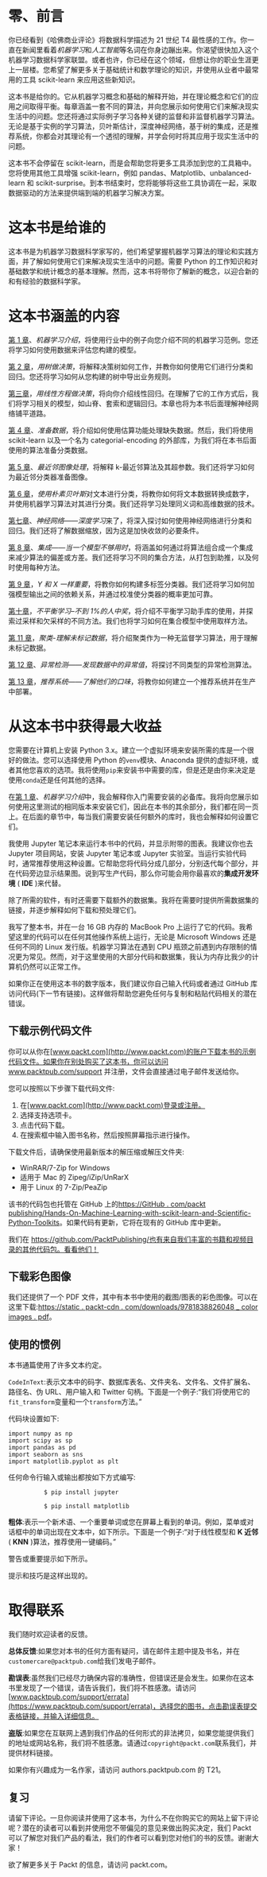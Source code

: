 # 零、前言

你已经看到《哈佛商业评论》将数据科学描述为 21 世纪 T4 最性感的工作。你一直在新闻里看着*机器学习*和*人工智能*等名词在你身边蹦出来。你渴望很快加入这个机器学习数据科学家联盟。或者也许，你已经在这个领域，但想让你的职业生涯更上一层楼。您希望了解更多关于基础统计和数学理论的知识，并使用从业者中最常用的工具 scikit-learn 来应用这些新知识。

这本书是给你的。它从机器学习概念和基础的解释开始，并在理论概念和它们的应用之间取得平衡。每章涵盖一套不同的算法，并向您展示如何使用它们来解决现实生活中的问题。您还将通过实际例子学习各种关键的监督和非监督机器学习算法。无论是基于实例的学习算法，贝叶斯估计，深度神经网络，基于树的集成，还是推荐系统，你都会对其理论有一个透彻的理解，并学会何时将其应用于现实生活中的问题。

这本书不会停留在 scikit-learn，而是会帮助您将更多工具添加到您的工具箱中。您将使用其他工具增强 scikit-learn，例如 pandas、Matplotlib、unbalanced-learn 和 scikit-surprise。到本书结束时，您将能够将这些工具协调在一起，采取数据驱动的方法来提供端到端的机器学习解决方案。

# 这本书是给谁的

这本书是为机器学习数据科学家写的，他们希望掌握机器学习算法的理论和实践方面，并了解如何使用它们来解决现实生活中的问题。需要 Python 的工作知识和对基础数学和统计概念的基本理解。然而，这本书将带你了解新的概念，以迎合新的和有经验的数据科学家。

# 这本书涵盖的内容

[第 1 章](5374cf8f-21e3-42d9-b92c-4c02ca593552.xhtml)、*机器学习介绍*，将使用行业中的例子向您介绍不同的机器学习范例。您还将学习如何使用数据来评估您构建的模型。

[第 2 章](66742a94-deba-4899-9f6b-1c17d0f6bf7e.xhtml)，*用树做决策*，将解释决策树如何工作，并教你如何使用它们进行分类和回归。您还将学习如何从您构建的树中导出业务规则。

[第三章](f5590b35-517b-42bb-821f-66d4fdc8059a.xhtml)，*用线性方程做决策*，将向你介绍线性回归。在理解了它的工作方式后，我们将学习相关的模型，如山脊、套索和逻辑回归。本章也将为本书后面理解神经网络铺平道路。

[第 4 章](f97d5d65-e61e-4f65-9b83-1ac4d6a54a77.xhtml)、*准备数据*，将介绍如何使用估算功能处理缺失数据。然后，我们将使用 scikit-learn 以及一个名为 categorial-encoding 的外部库，为我们将在本书后面使用的算法准备分类数据。

[第 5 章](b95b628d-5913-477e-8897-989ce2afb974.xhtml)、*最近邻图像处理*，将解释 k-最近邻算法及其超参数。我们还将学习如何为最近邻分类器准备图像。

[第 6 章](0bad86d8-cebe-4da0-a28e-611d9d7b0a65.xhtml)，*使用朴素贝叶斯*对文本进行分类，将教你如何将文本数据转换成数字，并使用机器学习算法对其进行分类。我们还将学习处理同义词和高维数据的技术。

[第七章](#)、*神经网络——深度学习*来了，将深入探讨如何使用神经网络进行分类和回归。我们还将了解数据缩放，因为这是加快收敛的必要条件。

[第 8 章](#)、*集成——当一个模型不够用时*，将涵盖如何通过将算法组合成一个集成来减少算法的偏差或方差。我们还将学习不同的集合方法，从打包到助推，以及何时使用每种方法。

[第 9 章](#)，*Y 和 X 一样重要*，将教你如何构建多标签分类器。我们还将学习如何加强模型输出之间的依赖关系，并通过校准使分类器的概率更加可靠。

[第十章](#)，*不平衡学习*–*不到 1%的人中奖*，将介绍不平衡学习助手库的使用，并探索过采样和欠采样的不同方法。我们也将学习如何在集合模型中使用取样方法。

[第 11 章](#)，*聚类-理解未标记数据*，将介绍聚类作为一种无监督学习算法，用于理解未标记数据。

[第 12 章](#)、*异常检测——发现数据中的异常值*，将探讨不同类型的异常检测算法。

[第 13 章](#)，*推荐系统——了解他们的口味*，将教你如何建立一个推荐系统并在生产中部署。

# 从这本书中获得最大收益

您需要在计算机上安装 Python 3.x。建立一个虚拟环境来安装所需的库是一个很好的做法。您可以选择使用 Python 的`venv`模块、Anaconda 提供的虚拟环境，或者其他您喜欢的选项。我将使用`pip`来安装书中需要的库，但是还是由你来决定是使用`conda`还是任何其他的选择。

在[第 1 章](5374cf8f-21e3-42d9-b92c-4c02ca593552.xhtml)、*机器学习介绍*中，我会解释你入门需要安装的必备库。我将向您展示如何使用这里测试的相同版本来安装它们，因此在本书的其余部分，我们都在同一页上。在后面的章节中，每当我们需要安装任何额外的库时，我也会解释如何设置它们。

我使用 Jupyter 笔记本来运行本书中的代码，并显示附带的图表。我建议你也去 Jupyter 项目网站，安装 Jupyter 笔记本或 Jupyter 实验室。当运行实验代码时，通常推荐使用这种设置。它帮助您将代码分成几部分，分别迭代每个部分，并在代码旁边显示结果图。说到写生产代码，那么你可能会用你最喜欢的**集成开发环境** ( **IDE** )来代替。

除了所需的软件，有时还需要下载额外的数据集。我将在需要时提供所需数据集的链接，并逐步解释如何下载和预处理它们。

我写了整本书，并在一台 16 GB 内存的 MacBook Pro 上运行了它的代码。我希望这里的代码可以在任何其他操作系统上运行，无论是 Microsoft Windows 还是任何不同的 Linux 发行版。机器学习算法在遇到 CPU 瓶颈之前遇到内存限制的情况更为常见。然而，对于这里使用的大部分代码和数据集，我认为内存比我少的计算机仍然可以正常工作。

如果你正在使用这本书的数字版本，我们建议你自己输入代码或者通过 GitHub 库访问代码(下一节有链接)。这样做将帮助您避免任何与复制和粘贴代码相关的潜在错误。

## 下载示例代码文件

你可以从你在[www.packt.com](http://www.packt.com)的账户下载本书的示例代码文件。如果你在别处购买了这本书，你可以访问 www.packtpub.com/support 并注册，文件会直接通过电子邮件发送给你。

您可以按照以下步骤下载代码文件:

1.  在[www.packt.com](http://www.packt.com)登录或注册。
2.  选择支持选项卡。
3.  点击代码下载。
4.  在搜索框中输入图书名称，然后按照屏幕指示进行操作。

下载文件后，请确保使用最新版本的解压缩或解压文件夹:

*   WinRAR/7-Zip for Windows
*   适用于 Mac 的 Zipeg/iZip/UnRarX
*   用于 Linux 的 7-Zip/PeaZip

该书的代码包也托管在 GitHub 上的[https://GitHub . com/packt publishing/Hands-On-Machine-Learning-with-scikit-learn-and-Scientific-Python-Toolkits](https://github.com/PacktPublishing/Hands-On-Machine-Learning-with-scikit-learn-and-Scientific-Python-Toolkits)。如果代码有更新，它将在现有的 GitHub 库中更新。

我们在 https://github.com/PacktPublishing/也有来自我们丰富的书籍和视频目录的其他代码包。看看他们！

## 下载彩色图像

我们还提供了一个 PDF 文件，其中有本书中使用的截图/图表的彩色图像。可以在这里下载:[https://static . packt-cdn . com/downloads/9781838826048 _ color images . pdf](https://static.packt-cdn.com/downloads/9781838826048_ColorImages.pdf)。

## 使用的惯例

本书通篇使用了许多文本约定。

`CodeInText`:表示文本中的码字、数据库表名、文件夹名、文件名、文件扩展名、路径名、伪 URL、用户输入和 Twitter 句柄。下面是一个例子:“我们将使用它的`fit_transform`变量和一个`transform`方法。”

代码块设置如下:

```
import numpy as np
import scipy as sp
import pandas as pd
import seaborn as sns
import matplotlib.pyplot as plt
```

任何命令行输入或输出都按如下方式编写:

```
          $ pip install jupyter

          $ pip install matplotlib

```

**粗体**:表示一个新术语、一个重要单词或您在屏幕上看到的单词。例如，菜单或对话框中的单词出现在文本中，如下所示。下面是一个例子:“对于线性模型和 **K 近邻** ( **KNN** )算法，推荐使用一键编码。”

警告或重要提示如下所示。

提示和技巧是这样出现的。

# 取得联系

我们随时欢迎读者的反馈。

**总体反馈**:如果您对本书的任何方面有疑问，请在邮件主题中提及书名，并在`customercare@packtpub.com`给我们发电子邮件。

**勘误表**:虽然我们已经尽力确保内容的准确性，但错误还是会发生。如果你在这本书里发现了一个错误，请告诉我们，我们将不胜感激。请访问[www.packtpub.com/support/errata](https://www.packtpub.com/support/errata)，选择您的图书，点击勘误表提交表格链接，并输入详细信息。

**盗版**:如果您在互联网上遇到我们作品的任何形式的非法拷贝，如果您能提供我们的地址或网站名称，我们将不胜感激。请通过`copyright@packt.com`联系我们，并提供材料链接。

如果你有兴趣成为一名作家，请访问 authors.packtpub.com 的 T21。

## 复习

请留下评论。一旦你阅读并使用了这本书，为什么不在你购买它的网站上留下评论呢？潜在的读者可以看到并使用您不带偏见的意见来做出购买决定，我们 Packt 可以了解您对我们产品的看法，我们的作者可以看到您对他们的书的反馈。谢谢大家！

欲了解更多关于 Packt 的信息，请访问 packt.com。